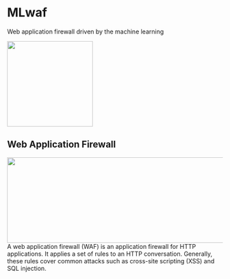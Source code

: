 # MLwaf
Web application firewall driven by the machine learning

<img src="https://raw.githubusercontent.com/developersatyendra/MLwaf/master/logo%20copy%20copy.JPG" width="200" height="200">

## Web Application Firewall
<img src="https://github.com/developersatyendra/MLwaf/blob/master/Firewall-820x300.jpg?raw=true" width="600" height="200">
A web application firewall (WAF) is an application firewall for HTTP applications. It applies a set of rules to an HTTP conversation. Generally, these rules cover common attacks such as cross-site scripting (XSS) and SQL injection.
